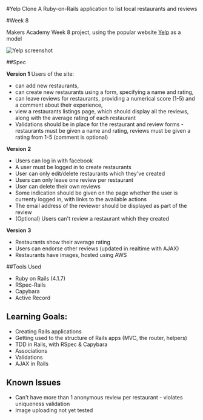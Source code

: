 #Yelp Clone
A Ruby-on-Rails application to list local restaurants and reviews

#Week 8

Makers Academy Week 8 project, using the popular website [Yelp](http://www.yelp.co.uk) as a model

![Yelp screenshot](https://github.com/makersacademy/course/raw/master/images/yelp.jpg)

##Spec

**Version 1**
Users of the site:

* can add new restaurants,
* can create new restaurants using a form, specifying a name and rating,
* can leave reviews for restaurants, providing a numerical score (1-5) and a comment about their experience,
* view a restaurants listings page, which should display all the reviews, along with the average rating of each restaurant
* Validations should be in place for the restaurant and review forms - restaurants must be given a name and rating, reviews must be given a rating from 1-5 (comment is optional)

**Version 2**

* Users can log in with facebook
* A user must be logged in to create restaurants
* User can only edit/delete restaurants which they've created
* Users can only leave one review per restaurant
* User can delete their own reviews
* Some indication should be given on the page whether the user is currenty logged in, with links to the available actions
* The email address of the reviewer should be displayed as part of the review
* (Optional) Users can't review a restaurant which they created

**Version 3**

* Restaurants show their average rating
* Users can endorse other reviews (updated in realtime with AJAX)
* Restaurants have images, hosted using AWS



##Tools Used

* Ruby on Rails (4.1.7)
* RSpec-Rails
* Capybara
* Active Record

## Learning Goals:

* Creating Rails applications
* Getting used to the structure of Rails apps (MVC, the router, helpers)
* TDD in Rails, with RSpec & Capybara
* Associations
* Validations
* AJAX in Rails


## Known Issues

* Can't have more than 1 anonymous review per restaurant - violates uniqueness validation
* Image uploading not yet tested
